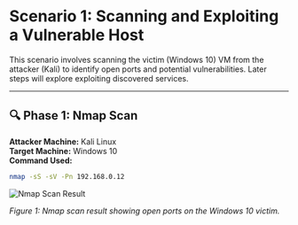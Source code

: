 # Scenario 1: Scanning and Exploiting a Vulnerable Host

This scenario involves scanning the victim (Windows 10) VM from the attacker (Kali) to identify open ports and potential vulnerabilities. Later steps will explore exploiting discovered services.

---

## 🔍 Phase 1: Nmap Scan

**Attacker Machine:** Kali Linux  
**Target Machine:** Windows 10  
**Command Used:**

```bash
nmap -sS -sV -Pn 192.168.0.12
```

![Nmap Scan Result](https://github.com/user-attachments/assets/5f66f1b5-d333-4787-9894-ed12829cfc44)

*Figure 1: Nmap scan result showing open ports on the Windows 10 victim.*
